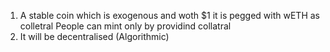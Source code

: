 1. A stable coin which is exogenous and woth $1
    it is pegged with wETH as colletral
    People can mint only by providind collatral
2. It will be decentralised (Algorithmic)